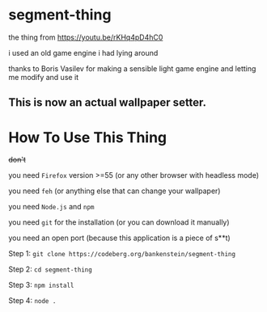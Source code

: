 # segment-thing

the thing from https://youtu.be/rKHq4pD4hC0

i used an old game engine i had lying around

thanks to Boris Vasilev for making a sensible light game engine and letting me modify and use it

## This is now an actual wallpaper setter.

# How To Use This Thing
<s>don't</s>

you need `Firefox` version >=55 (or any other browser with headless mode)

you need `feh` (or anything else that can change your wallpaper)

you need `Node.js` and `npm`

you need `git` for the installation (or you can download it manually)

you need an open port (because this application is a piece of s**t)

Step 1: `git clone https://codeberg.org/bankenstein/segment-thing`

Step 2: `cd segment-thing`

Step 3: `npm install`

Step 4: `node .`